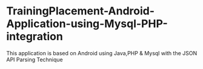 # TrainingPlacement-Android-Application-using-Mysql-PHP-integration
This application is based on Android using Java,PHP &amp; Mysql with the JSON API Parsing Technique
